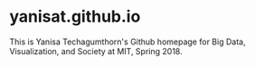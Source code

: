 # yanisat.github.io
This is Yanisa Techagumthorn's Github homepage for Big Data, Visualization, and Society at MIT, Spring 2018.
